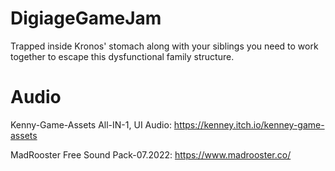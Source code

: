 # DigiageGameJam
Trapped inside Kronos' stomach along with your siblings you need to work together to escape this dysfunctional family structure.

# Audio

Kenny-Game-Assets All-IN-1, UI Audio: https://kenney.itch.io/kenney-game-assets

MadRooster Free Sound Pack-07.2022: https://www.madrooster.co/